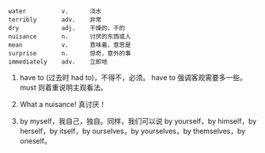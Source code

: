 ```
water          v.      浇水
terribly       adv.    非常
dry            adj.    干燥的，干的
nuisance       n.      讨厌的东西或人
mean           v.      意味着，意思是
surprise       n.      惊奇，意外的事
immediately    adv.    立即地
```

1. have to (过去时 had to)，不得不，必须。
have to 强调客观需要多一些。must 则着重说明主观看法。

2. What a nuisance! 真讨厌！

3. by myself，我自己，独自。同样，我们可以说 by yourself，by himself，by herself，by itself，by ourselves，by yourselves，by themselves，by oneself。

